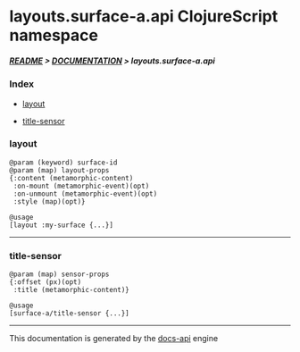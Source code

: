 
# layouts.surface-a.api ClojureScript namespace

##### [README](../../../../README.md) > [DOCUMENTATION](../../../COVER.md) > layouts.surface-a.api

### Index

- [layout](#layout)

- [title-sensor](#title-sensor)

### layout

```
@param (keyword) surface-id
@param (map) layout-props
{:content (metamorphic-content)
 :on-mount (metamorphic-event)(opt)
 :on-unmount (metamorphic-event)(opt)
 :style (map)(opt)}
```

```
@usage
[layout :my-surface {...}]
```

---

### title-sensor

```
@param (map) sensor-props
{:offset (px)(opt)
 :title (metamorphic-content)}
```

```
@usage
[surface-a/title-sensor {...}]
```

---

This documentation is generated by the [docs-api](https://github.com/bithandshake/docs-api) engine

